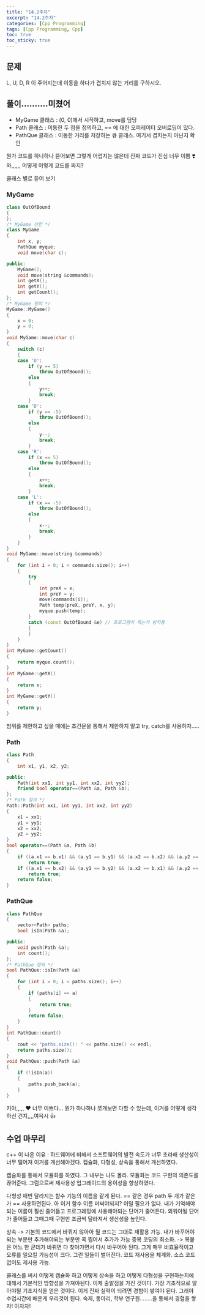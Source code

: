 ```yaml
---
title: "14.2주차"
excerpt: "14.2주차"
categories: [Cpp Programming]
tags: [Cpp Programming, Cpp]
toc: true
toc_sticky: true
---
```


## 문제

L, U, D, R 이 주어지는데 이동을 하다가 겹치지 않는 거리를 구하시오.

## 풀이..........미쳤어

- MyGame 클래스 : (0, 0)에서 시작하고, move를 담당
- Path 클래스 : 이동한 두 점을 정의하고, == 에 대한 오퍼레이터 오버로딩이 있다.
- PathQue 클래스 : 이동한 거리를 저장하는 큐 클래스. 여기서 겹치는지 아닌지 확인 <br>

뭔가 코드를 하나하나 뜯어보면 그렇게 어렵지는 않은데 진짜 코드가 진심 너무 이쁨 ❣️ 와,,,,,, 어떻게 이렇게 코드를 짜지? <br>

클래스 별로 뜯어 보기

### MyGame

```cpp
class OutOfBound
{
};
/* MyGame 선언 */
class MyGame
{
    int x, y;
    PathQue myque;
    void move(char c);

public:
    MyGame();
    void move(string &commands);
    int getX();
    int getY();
    int getCount();
};
/* MyGame 정의 */
MyGame::MyGame()
{
    x = 0;
    y = 0;
}
void MyGame::move(char c)
{
    switch (c)
    {
    case 'U':
        if (y == 5)
            throw OutOfBound();
        else
        {
            y++;
            break;
        }
    case 'D':
        if (y == -5)
            throw OutOfBound();
        else
        {
            y--;
            break;
        }
    case 'R':
        if (x == 5)
            throw OutOfBound();
        else
        {
            x++;
            break;
        }
    case 'L':
        if (x == -5)
            throw OutOfBound();
        else
        {
            x--;
            break;
        }
    }
}
void MyGame::move(string &commands)
{
    for (int i = 0; i < commands.size(); i++)
    {
        try
        {
            int preX = x;
            int preY = y;
            move(commands[i]);
            Path temp(preX, preY, x, y);
            myque.push(temp);
        }
        catch (const OutOfBound &e) // 프로그램이 죽는거 방지용
        {
        }
    }
}
int MyGame::getCount()
{
    return myque.count();
}
int MyGame::getX()
{
    return x;
}
int MyGame::getY()
{
    return y;
}
```

범위를 제한하고 싶을 때에는 조건문을 통해서 제한하지 말고 try, catch를 사용하자.....

### Path

```cpp
class Path
{
    int x1, y1, x2, y2;

public:
    Path(int xx1, int yy1, int xx2, int yy2);
    friend bool operator==(Path &a, Path &b);
};
/* Path 정의 */
Path::Path(int xx1, int yy1, int xx2, int yy2)
{
    x1 = xx1;
    y1 = yy1;
    x2 = xx2;
    y2 = yy2;
}
bool operator==(Path &a, Path &b)
{
    if ((a.x1 == b.x1) && (a.y1 == b.y1) && (a.x2 == b.x2) && (a.y2 == b.y2))
        return true;
    if ((a.x1 == b.x2) && (a.y1 == b.y2) && (a.x2 == b.x1) && (a.y2 == b.y1))
        return true;
    return false;
}
```

### PathQue

```cpp
class PathQue
{
    vector<Path> paths;
    bool isIn(Path &a);

public:
    void push(Path &a);
    int count();
};
/* PathQue 정의 */
bool PathQue::isIn(Path &a)
{
    for (int i = 0; i < paths.size(); i++)
    {
        if (paths[i] == a)
        {
            return true;
        }
        return false;
    }
}
int PathQue::count()
{
    cout << "paths.size(): " << paths.size() << endl;
    return paths.size();
}
void PathQue::push(Path &a)
{
    if (!isIn(a))
    {
        paths.push_back(a);
    }
}
```

키야,,,,, ❤️ 너무 이쁘다... 뭔가 하나하나 쪼개보면 다할 수 있는데, 이거를 어떻게 생각하신 건지,,,,여윽시 👍

## 수업 마무리

c++ 이 나온 이유 : 하드웨어에 비해서 소프트웨어의 발전 속도가 너무 초라해 생산성이 너무 떨어져 이거를 개선해야겠다. 캡슐화, 다형성, 상속을 통해서 개선하였다. <br>

캡슐화를 통해서 모듈화를 하였다. 그 내부는 나도 몰라. 모듈화는 코드 구현의 의존도를 끊어준다. 그럼으로써 재사용성 업그레이드의 용이성을 향상하였다. <br>

다형성 매번 달라지는 함수 기능의 이름을 같게 된다. == 같은 경우 path 두 개가 같은가 == 사용하면된다. 아 이거 함수 이름 머써야되지? 이럴 필요가 없다. 내가 기억해야되는 이름이 훨씬 줄어들고 프로그래밍에 사용해야되는 단어가 줄어든다. 외워야될 단어가 줄어들고 그때그때 구현만 조금씩 달라져서 생산성을 높인다. <br>

상속 -> 기본의 코드에서 바뀌지 않아아 될 코드는 그대로 재활용 가능. 내가 바꾸어야 되는 부분만 추가해야되는 부분만 콕 찝어서 추가가 가능 중복 코딩의 최소화. -> 복붙은 어느 한 군데가 바뀌면 다 찾아가면서 다시 바꾸어야 된다. 그게 매우 비효율적이고 오류를 일으킬 가능성이 크다. 그런 일들이 벌어진다. 코드 재사용을 체계화. 소스 코드 없이도 제사용 가능. <br>

클래스를 써서 어떻게 캡슐화 하고 어떻게 상속을 하고 어떻게 다형성을 구현하는지에 대해서 기본적인 방향성을 가져야된다. 이제 출발점을 가진 것이다. 가장 기초적으로 알아야될 기초지식을 얻은 것이다. 이게 진짜 실력이 되려면 경험이 쌓여야 된다. 그래야 수업시간에 배운게 우리것이 된다. 숙제, 동아리, 학부 연구원........을 통해서 경험을 쌓자! 아자자!

